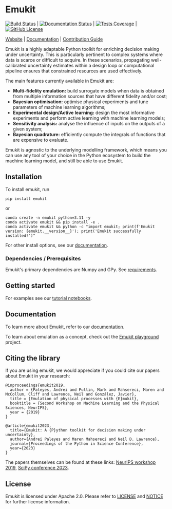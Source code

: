 # Emukit

[![Build Status](https://github.com/EmuKit/emukit/workflows/Tests/badge.svg)](https://github.com/EmuKit/emukit/actions?query=workflow%3ATests) |
[![Documentation Status](https://readthedocs.org/projects/emukit/badge/?version=latest)](https://emukit.readthedocs.io/en/latest/?badge=latest) |
[![Tests Coverage](https://codecov.io/gh/emukit/emukit/branch/main/graph/badge.svg)](https://codecov.io/gh/emukit/emukit) |
[![GitHub License](https://img.shields.io/github/license/emukit/emukit.svg)](https://github.com/emukit/emukit/blob/main/LICENSE)

[Website](https://emukit.github.io/) |
[Documentation](https://emukit.readthedocs.io/) |
[Contribution Guide](CONTRIBUTING.md)

Emukit is a highly adaptable Python toolkit for enriching decision making under uncertainty. This is particularly pertinent to complex systems where data is scarce or difficult to acquire. In these scenarios, propagating well-calibrated uncertainty estimates within a design loop or computational pipeline ensures that constrained resources are used effectively.

The main features currently available in Emukit are:

* **Multi-fidelity emulation:** build surrogate models when data is obtained from multiple information sources that have different fidelity and/or cost;
* **Bayesian optimisation:** optimise physical experiments and tune parameters of machine learning algorithms;
* **Experimental design/Active learning:** design the most informative experiments and perform active learning with machine learning models;
* **Sensitivity analysis:** analyse the influence of inputs on the outputs of a given system;
* **Bayesian quadrature:** efficiently compute the integrals of functions that are expensive to evaluate.

Emukit is agnostic to the underlying modelling framework, which means you can use any tool of your choice in the Python ecosystem to build the machine learning model, and still be able to use Emukit.

## Installation

To install emukit, run
```
pip install emukit
```
or
```
conda create -n emukit python=3.11 -y
conda activate emukit && pip install -e .
conda activate emukit && python -c "import emukit; print(f'Emukit version: {emukit.__version__}'); print('Emukit successfully installed!')"
```

For other install options, see our [documentation](https://emukit.readthedocs.io/en/latest/installation.html).

### Dependencies / Prerequisites
Emukit's primary dependencies are Numpy and GPy.
See [requirements](requirements/requirements.txt).

## Getting started
For examples see our [tutorial notebooks](http://nbviewer.jupyter.org/github/emukit/emukit/blob/main/notebooks/index.ipynb).

## Documentation
To learn more about Emukit, refer to our [documentation](https://emukit.readthedocs.io).

To learn about emulation as a concept, check out the [Emukit playground](https://github.com/amzn/Emukit-playground) project.

## Citing the library

If you are using emukit, we would appreciate if you could cite our papers about Emukit in your research:

    @inproceedings{emukit2019,
      author = {Paleyes, Andrei and Pullin, Mark and Mahsereci, Maren and McCollum, Cliff and Lawrence, Neil and González, Javier},
      title = {Emulation of physical processes with {E}mukit},
      booktitle = {Second Workshop on Machine Learning and the Physical Sciences, NeurIPS},
      year = {2019}
    }

    @article{emukit2023,
      title={Emukit: A {P}ython toolkit for decision making under uncertainty},
      author={Andrei Paleyes and Maren Mahsereci and Neil D. Lawrence},
      journal={Proceedings of the Python in Science Conference},
      year={2023}
    }

The papers themselves can be found at these links: [NeurIPS workshop 2019](https://arxiv.org/abs/2110.13293), [SciPy conference 2023](https://conference.scipy.org/proceedings/scipy2023/emukit.html).

## License

Emukit is licensed under Apache 2.0. Please refer to [LICENSE](LICENSE) and [NOTICE](NOTICE) for further license information.
